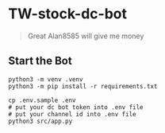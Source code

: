 # TW-stock-dc-bot

> Great Alan8585 will give me money

## Start the Bot
```
python3 -m venv .venv
python3 -m pip install -r requirements.txt

cp .env.sample .env
# put your dc bot token into .env file
# put your channel id into .env file
python3 src/app.py
```
